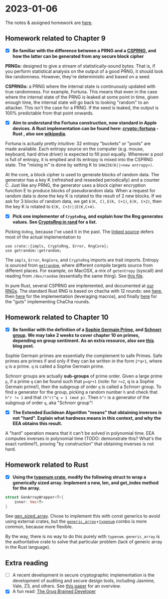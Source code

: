# 2023-01-06
The notes & assigned homework are [here](https://uncloak.org/courses/rust+cryptography+engineering/course-2022-01-06+Session+6+Notes).

## Homework related to Chapter 9

* [x] **Be familiar with the difference between a PRNG and a [CSPRNG](https://en.wikipedia.org/wiki/Cryptographically_secure_pseudorandom_number_generator), and how the latter can be generated from any secure block cipher**

**PRNGs:** designed to give a stream of statistically-sound bytes. That is, if you perform statistical analysis on the output of a good PRNG, it should look like randomness. However, they're deterministic and based on a seed.

**CSPRNGs:** a PRNG where the internal state is continuously updated with true randomness. For example, Fortuna. This means that even in the case where the internal state of the PRNG is leaked at some point in time, given enough time, the internal state will go back to looking "random" to an attacker. This isn't the case for a PRNG. If the seed is leaked, the output is 100% predictable from that point onwards.

* [x] **Aim to understand the Fortuna construction, now standard in Apple devices. A Rust implementation can be found here: [crypto::fortuna](https://nicolasdp.github.io/git/crypto/fortuna/) - Rust , also see [wikipedia](https://en.wikipedia.org/wiki/Fortuna_(PRNG)).**

Fortuna is actually pretty intuitive: 32 entropy "buckets" or "pools" are made available. Each entropy source on the computer (e.g. mouse, keyboard, hard drive driver) is expected to fill pool equally. Whenever a pool is full of entropy, it is emptied and its entropy is mixed into the CSPRNG state. The "mixing in" is done by setting K to `SHA256(K||<new entropy>)`.

At the core, a block cipher is used to generate blocks of random data. The generator has a key K (refreshed and reseeded periodically) and a counter C. Just like any PRNG, the generator uses a block cipher encryption function E to produce blocks of pseudorandom data. When a request for random data is done the key K is rotated to the result of 2 new blocks. If we ask for 3 blocks of random data, we get `E(K, C)`, `E(K, C+1)`, `E(K, C+2)`, then the key K is rotated to `E(K, C+3)||E(K,C+4)`.

* [x] **Pick one implementer of `CryptoRng`, and explain how the Rng generates values. See [CryptoRng in rand](https://rust-random.github.io/rand/rand/trait.CryptoRng.html) for a list.**

Picking `OsRng`, because I've used it in the past. The [linked source](https://rust-random.github.io/rand/src/rand_core/os.rs.html#51) defers most of the actual implementation to 
```
use crate::{impls, CryptoRng, Error, RngCore};
use getrandom::getrandom;
```

The `impls`, `Error`, `RngCore`, and `CryptoRng` imports are trait imports. Entropy is sourced from [`getrandom`](https://github.com/rust-random/getrandom), where different compile targets source from different places. For example, on MacOSX, a mix of `getentropy` (syscall) and reading from `/dev/random` (essentially the same thing). See [this file](https://github.com/rust-random/getrandom/blob/master/src/macos.rs).

In pure Rust, several CSPRNG are implemented, and documented at [our RNGs](https://rust-random.github.io/book/guide-rngs.html).
The standard Rust RNG is based on chacha with 12 rounds: see [here](https://github.com/rust-random/rand/blob/master/src/rngs/std.rs#L15), then [here](https://github.com/rust-random/rand/blob/4bde8a0adb517ec956fcec91665922f6360f974b/rand_chacha/src/chacha.rs#L338) for the implementation (leveraging macros), and finally [here](https://github.com/rust-random/rand/blob/4bde8a0adb517ec956fcec91665922f6360f974b/rand_chacha/src/guts.rs#L70) for the "guts" implementing ChaCha rounds.

## Homework related to Chapter 10

* [x] **Be familiar with the definition of a [Sophie Germain Prime](https://en.wikipedia.org/wiki/Safe_and_Sophie_Germain_primes#Sophie_Germain_prime), and [Schnorr group](https://en.wikipedia.org/wiki/Schnorr_group). We may take 2 weeks to cover chapter 10 on primes, depending on group sentiment. As an extra resource, also see [this](https://medium.com/snips-ai/prime-number-generation-2a02f28508ff) blog post.**

Sophie Germain primes are essentially the complement to safe Primes. Safe primes are primes if and only if they can be written in the form `2*q+1`, where `q` is a prime. `q` is called a Sophie Germain prime.

Schnorr groups are actually **sub-groups** of prime order. Given a large prime `p`, if a prime `q` can be found such that `p=qr+1` (note: for `r=2`, q is a Sophie Germain prime!), then the subgroup of order `q` is called a Schnorr group. To find a generator for the group, picking a random number `h` and check that `h^r != 1` and that `(h^r)^q = 1 (mod p)`. Then `h^r` is a generator of the subgroup of order `q`, aka "Schnorr group"!

* [x] **The Extended Euclidean Algorithm "means" that obtaining inverses is not "hard". Explain what hardness means in this context, and why the EEA obtains this result.**

A "hard" operation means that it can't be solved in polynomial time. EEA computes inverses in polynomial time (TODO: demonstrate this? What's the exact runtime?), proving "by construction" that obtaining inverses is not hard.

## Homework related to Rust

* [x] **Using the [typenum crate](https://docs.rs/typenum/latest/typenum/), modify the following struct to wrap a generically sized array. Implement a new, len, and get_index method for the array.**

```rust
struct GenArrayWrapper<T>{
    inner: Vec<T>
}
```
See [gen_sized_array](./gen_sized_array/). Chose to implement this with const generics to avoid using external crates, but the [`generic_array`](https://docs.rs/generic-array/latest/generic_array/)+[`typenum`](https://docs.rs/typenum/latest/typenum/) combo is more common, because more flexible.

By the way, there is no way to do this purely with `typenum`. `generic_array` is the authoritative crate to solve that particular problem (lack of generic array in the Rust language).

## Extra reading

* [ ] A recent development in secure cryptographic implementation is the development of auditing and secure design tools, including Jasmine, Vale, Z3, and others. See [this paper](https://hal.inria.fr/hal-03046757/file/BarbosaetalOakland21.pdf) for an overview.
* [x] A fun read: [The Grug Brained Developer](https://grugbrain.dev/)

